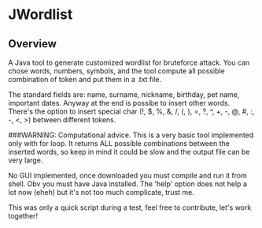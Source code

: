 # JWordlist

## Overview
A Java tool to generate customized wordlist for bruteforce attack. You can chose words, numbers, symbols, and the tool compute all possible combination of token and put them in a .txt file.

The standard fields are: name, surname, nickname, birthday, pet name, important dates. Anyway at the end is possibe to insert other words.
There's the option to insert special char (!, $, %, &, /, (, ), =, ?, ^, +, -, @, #, :, -, <, >) between different tokens.

###WARNING: Computational advice. 
This is a very basic tool implemented only with for loop. It returns ALL possible combinations between the inserted words, so keep in mind it could be slow and the output file can be very large.

No GUI implemented, once downloaded you must compile and run it from shell. Obv you must have Java installed.
The 'help' option does not help a lot now (eheh) but it's not too much complicate, trust me.


This was only a quick script during a test, feel free to contribute, let's work together!


